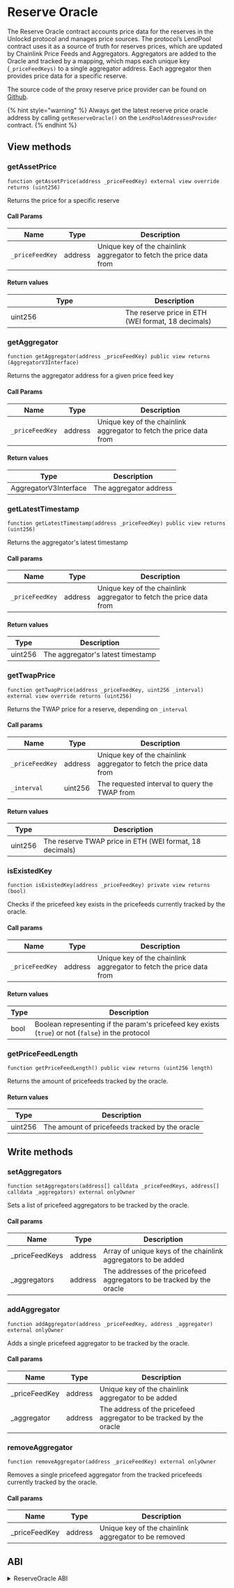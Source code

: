 # Reserve Oracle

The Reserve Oracle contract accounts price data for the reserves in the Unlockd protocol and  manages price sources. The protocol’s LendPool contract uses it as a source of truth for reserves prices, which are updated by Chainlink Price Feeds and Aggregators. Aggregators are added to the Oracle and tracked by a mapping, which maps each unique key  (`_priceFeedKeys)` to a single aggregator address. Each aggregator then provides price data for a specific reserve.

The source code of the proxy reserve price provider can be found on [Github](https://github.com/UnlockdFinance/unlockd-protocol-v1/blob/development/contracts/protocol/ReserveOracle.sol).

{% hint style="warning" %}
Always get the latest reserve price oracle address by calling `getReserveOracle()` on the `LendPoolAddressesProvider` contract.
{% endhint %}

## View methods

### getAssetPrice

`function getAssetPrice(address _priceFeedKey) external view override returns (uint256)`

Returns the price for a specific reserve

#### Call Params

| Name            | Type    | Description                                                         |
| --------------- | ------- | ------------------------------------------------------------------- |
| `_priceFeedKey` | address | Unique key of the chainlink aggregator to fetch the price data from |

#### Return values

<table><thead><tr><th width="247.33333333333331">Type</th><th>Description</th></tr></thead><tbody><tr><td>uint256</td><td>The reserve price in ETH (WEI format, 18 decimals)</td></tr></tbody></table>

### getAggregator

`function getAggregator(address _priceFeedKey) public view returns (AggregatorV3Interface)`

Returns the aggregator address for a given price feed key

#### Call Params

| Name            | Type    | Description                                                         |
| --------------- | ------- | ------------------------------------------------------------------- |
| `_priceFeedKey` | address | Unique key of the chainlink aggregator to fetch the price data from |

#### Return values

| Type                  | Description             |
| --------------------- | ----------------------- |
| AggregatorV3Interface | The aggregator address  |

### getLatestTimestamp

`function getLatestTimestamp(address _priceFeedKey) public view returns (uint256)`

Returns the aggregator's latest timestamp

#### Call params

| Name            | Type    | Description                                                         |
| --------------- | ------- | ------------------------------------------------------------------- |
| `_priceFeedKey` | address | Unique key of the chainlink aggregator to fetch the price data from |

#### Return values

| Type    | Description                       |
| ------- | --------------------------------- |
| uint256 | The aggregator's latest timestamp |

### getTwapPrice

`function getTwapPrice(address _priceFeedKey, uint256 _interval) external view override returns (uint256)`

Returns the TWAP price for a reserve, depending on `_interval`

#### Call params

| Name            | Type    | Description                                                         |
| --------------- | ------- | ------------------------------------------------------------------- |
| `_priceFeedKey` | address | Unique key of the chainlink aggregator to fetch the price data from |
| `_interval`     | uint256 | The requested interval to query the TWAP from                       |

#### Return values

| Type    | Description                                             |
| ------- | ------------------------------------------------------- |
| uint256 | The reserve TWAP price in ETH (WEI format, 18 decimals) |

### isExistedKey

`function isExistedKey(address _priceFeedKey) private view returns (bool)`

Checks if the pricefeed key exists in the pricefeeds currently tracked by the oracle.

#### Call params

| Name            | Type    | Description                                                         |
| --------------- | ------- | ------------------------------------------------------------------- |
| `_priceFeedKey` | address | Unique key of the chainlink aggregator to fetch the price data from |

#### Return values

| Type | Description                                                                                        |
| ---- | -------------------------------------------------------------------------------------------------- |
| bool | Boolean representing if the param's pricefeed key exists (`true`) or not (`false`) in the protocol |

### getPriceFeedLength

`function getPriceFeedLength() public view returns (uint256 length)`

Returns the amount of pricefeeds tracked by the oracle.

#### Return values

| Type    | Description                                    |
| ------- | ---------------------------------------------- |
| uint256 | The amount of pricefeeds tracked by the oracle |

## Write methods

### setAggregators

`function setAggregators(address[] calldata _priceFeedKeys, address[] calldata _aggregators) external onlyOwner`

Sets a list of pricefeed aggregators to be tracked by the oracle.

#### Call params

| Name            | Type    | Description                                                            |
| --------------- | ------- | ---------------------------------------------------------------------- |
| \_priceFeedKeys | address | Array of unique keys of the chainlink aggregators to be added          |
| \_aggregators   | address | The addresses of the pricefeed aggregators to be tracked by the oracle |

### addAggregator

`function addAggregator(address _priceFeedKey, address _aggregator) external onlyOwner`

Adds a single  pricefeed aggregator to be tracked by the oracle.

#### Call params

| Name           | Type    | Description                                                         |
| -------------- | ------- | ------------------------------------------------------------------- |
| \_priceFeedKey | address | Unique key of the chainlink aggregator to be added                  |
| \_aggregator   | address | The address of the pricefeed aggregator to be tracked by the oracle |

### removeAggregator

`function removeAggregator(address _priceFeedKey) external onlyOwner`

Removes a single pricefeed aggregator  from the tracked pricefeeds currently tracked by the oracle.

#### Call params

| Name           | Type    | Description                                          |
| -------------- | ------- | ---------------------------------------------------- |
| \_priceFeedKey | address | Unique key of the chainlink aggregator to be removed |

## ABI

<details>

<summary>ReserveOracle ABI</summary>

```json
[
    {
      "anonymous": false,
      "inputs": [
        {
          "indexed": false,
          "internalType": "address",
          "name": "currencyKey",
          "type": "address"
        },
        {
          "indexed": false,
          "internalType": "address",
          "name": "aggregator",
          "type": "address"
        }
      ],
      "name": "AggregatorAdded",
      "type": "event"
    },
    {
      "anonymous": false,
      "inputs": [
        {
          "indexed": false,
          "internalType": "address",
          "name": "currencyKey",
          "type": "address"
        },
        {
          "indexed": false,
          "internalType": "address",
          "name": "aggregator",
          "type": "address"
        }
      ],
      "name": "AggregatorRemoved",
      "type": "event"
    },
    {
      "anonymous": false,
      "inputs": [
        {
          "indexed": true,
          "internalType": "address",
          "name": "previousOwner",
          "type": "address"
        },
        {
          "indexed": true,
          "internalType": "address",
          "name": "newOwner",
          "type": "address"
        }
      ],
      "name": "OwnershipTransferred",
      "type": "event"
    },
    {
      "inputs": [
        {
          "internalType": "address",
          "name": "_priceFeedKey",
          "type": "address"
        },
        {
          "internalType": "address",
          "name": "_aggregator",
          "type": "address"
        }
      ],
      "name": "addAggregator",
      "outputs": [],
      "stateMutability": "nonpayable",
      "type": "function"
    },
    {
      "inputs": [
        {
          "internalType": "address",
          "name": "_priceFeedKey",
          "type": "address"
        }
      ],
      "name": "getAggregator",
      "outputs": [
        {
          "internalType": "contract AggregatorV3Interface",
          "name": "",
          "type": "address"
        }
      ],
      "stateMutability": "view",
      "type": "function"
    },
    {
      "inputs": [
        {
          "internalType": "address",
          "name": "_priceFeedKey",
          "type": "address"
        }
      ],
      "name": "getAssetPrice",
      "outputs": [
        {
          "internalType": "uint256",
          "name": "",
          "type": "uint256"
        }
      ],
      "stateMutability": "view",
      "type": "function"
    },
    {
      "inputs": [
        {
          "internalType": "address",
          "name": "_priceFeedKey",
          "type": "address"
        }
      ],
      "name": "getLatestTimestamp",
      "outputs": [
        {
          "internalType": "uint256",
          "name": "",
          "type": "uint256"
        }
      ],
      "stateMutability": "view",
      "type": "function"
    },
    {
      "inputs": [],
      "name": "getPriceFeedLength",
      "outputs": [
        {
          "internalType": "uint256",
          "name": "length",
          "type": "uint256"
        }
      ],
      "stateMutability": "view",
      "type": "function"
    },
    {
      "inputs": [
        {
          "internalType": "address",
          "name": "_priceFeedKey",
          "type": "address"
        },
        {
          "internalType": "uint256",
          "name": "_interval",
          "type": "uint256"
        }
      ],
      "name": "getTwapPrice",
      "outputs": [
        {
          "internalType": "uint256",
          "name": "",
          "type": "uint256"
        }
      ],
      "stateMutability": "view",
      "type": "function"
    },
    {
      "inputs": [
        {
          "internalType": "address",
          "name": "_weth",
          "type": "address"
        }
      ],
      "name": "initialize",
      "outputs": [],
      "stateMutability": "nonpayable",
      "type": "function"
    },
    {
      "inputs": [],
      "name": "owner",
      "outputs": [
        {
          "internalType": "address",
          "name": "",
          "type": "address"
        }
      ],
      "stateMutability": "view",
      "type": "function"
    },
    {
      "inputs": [
        {
          "internalType": "uint256",
          "name": "",
          "type": "uint256"
        }
      ],
      "name": "priceFeedKeys",
      "outputs": [
        {
          "internalType": "address",
          "name": "",
          "type": "address"
        }
      ],
      "stateMutability": "view",
      "type": "function"
    },
    {
      "inputs": [
        {
          "internalType": "address",
          "name": "",
          "type": "address"
        }
      ],
      "name": "priceFeedMap",
      "outputs": [
        {
          "internalType": "contract AggregatorV3Interface",
          "name": "",
          "type": "address"
        }
      ],
      "stateMutability": "view",
      "type": "function"
    },
    {
      "inputs": [
        {
          "internalType": "address",
          "name": "_priceFeedKey",
          "type": "address"
        }
      ],
      "name": "removeAggregator",
      "outputs": [],
      "stateMutability": "nonpayable",
      "type": "function"
    },
    {
      "inputs": [],
      "name": "renounceOwnership",
      "outputs": [],
      "stateMutability": "nonpayable",
      "type": "function"
    },
    {
      "inputs": [
        {
          "internalType": "address[]",
          "name": "_priceFeedKeys",
          "type": "address[]"
        },
        {
          "internalType": "address[]",
          "name": "_aggregators",
          "type": "address[]"
        }
      ],
      "name": "setAggregators",
      "outputs": [],
      "stateMutability": "nonpayable",
      "type": "function"
    },
    {
      "inputs": [
        {
          "internalType": "address",
          "name": "newOwner",
          "type": "address"
        }
      ],
      "name": "transferOwnership",
      "outputs": [],
      "stateMutability": "nonpayable",
      "type": "function"
    },
    {
      "inputs": [],
      "name": "weth",
      "outputs": [
        {
          "internalType": "address",
          "name": "",
          "type": "address"
        }
      ],
      "stateMutability": "view",
      "type": "function"
    }
  ]
```

</details>
